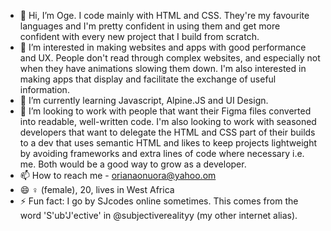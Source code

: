 - 👋 Hi, I’m Oge. I code mainly with HTML and CSS. They're my favourite languages and I'm pretty confident in using them and get more confident with every new project that I build from scratch.
- 👀 I’m interested in making websites and apps with good performance and UX. People don't read through complex websites, and especially not when they have animations slowing them down. I'm also interested in making apps that display and facilitate the exchange of useful information.
- 🌱 I’m currently learning Javascript, Alpine.JS and UI Design.
- 💞️ I’m looking to work with people that want their Figma files converted into readable, well-written code. I'm also looking to work with seasoned developers that want to delegate the HTML and CSS part of their builds to a dev that uses semantic HTML and likes to keep projects lightweight by avoiding frameworks and extra lines of code where necessary i.e. me. Both would be a good way to grow as a developer.
- 📫 How to reach me - orianaonuora@yahoo.om
- 😄 ♀ (female), 20, lives in West Africa
- ⚡ Fun fact: I go by SJcodes online sometimes. This comes from the word 'S'ub'J'ective' in @subjectiverealityy (my other internet alias).

<!---
subjectiverealityy/subjectiverealityy is a ✨ special ✨ repository because its `README.md` (this file) appears on your GitHub profile.
You can click the Preview link to take a look at your changes.
--->
